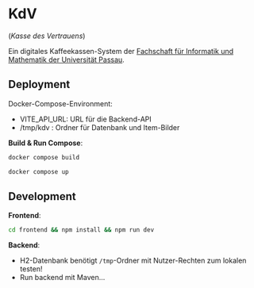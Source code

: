# KdV

(*Kasse des Vertrauens*)

Ein digitales Kaffeekassen-System
der [Fachschaft für Informatik und Mathematik der Universität Passau](https://fsinfo.fim.uni-passau.de/).

## Deployment

Docker-Compose-Environment:

- VITE_API_URL: URL für die Backend-API
- /tmp/kdv : Ordner für Datenbank und Item-Bilder

**Build & Run Compose**:

```bash
docker compose build
```

```bash
docker compose up
```

## Development

**Frontend**:

```bash
cd frontend && npm install && npm run dev
```

**Backend**:

- H2-Datenbank benötigt `/tmp`-Ordner mit Nutzer-Rechten zum lokalen testen!
- Run backend mit Maven...